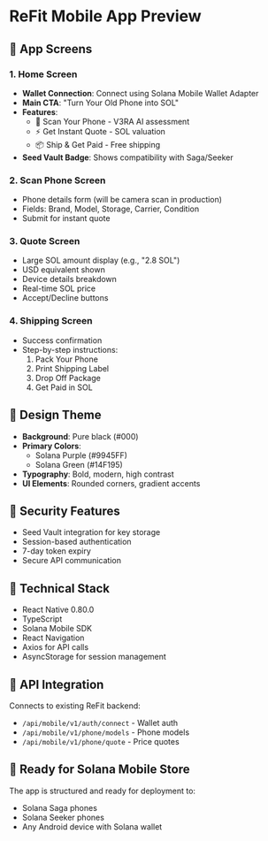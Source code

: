 # ReFit Mobile App Preview

## 📱 App Screens

### 1. Home Screen
- **Wallet Connection**: Connect using Solana Mobile Wallet Adapter
- **Main CTA**: "Turn Your Old Phone into SOL"
- **Features**:
  - 📸 Scan Your Phone - V3RA AI assessment
  - ⚡ Get Instant Quote - SOL valuation
  - 📦 Ship & Get Paid - Free shipping
- **Seed Vault Badge**: Shows compatibility with Saga/Seeker

### 2. Scan Phone Screen
- Phone details form (will be camera scan in production)
- Fields: Brand, Model, Storage, Carrier, Condition
- Submit for instant quote

### 3. Quote Screen
- Large SOL amount display (e.g., "2.8 SOL")
- USD equivalent shown
- Device details breakdown
- Real-time SOL price
- Accept/Decline buttons

### 4. Shipping Screen
- Success confirmation
- Step-by-step instructions:
  1. Pack Your Phone
  2. Print Shipping Label
  3. Drop Off Package
  4. Get Paid in SOL

## 🎨 Design Theme
- **Background**: Pure black (#000)
- **Primary Colors**: 
  - Solana Purple (#9945FF)
  - Solana Green (#14F195)
- **Typography**: Bold, modern, high contrast
- **UI Elements**: Rounded corners, gradient accents

## 🔐 Security Features
- Seed Vault integration for key storage
- Session-based authentication
- 7-day token expiry
- Secure API communication

## 🚀 Technical Stack
- React Native 0.80.0
- TypeScript
- Solana Mobile SDK
- React Navigation
- Axios for API calls
- AsyncStorage for session management

## 📡 API Integration
Connects to existing ReFit backend:
- `/api/mobile/v1/auth/connect` - Wallet auth
- `/api/mobile/v1/phone/models` - Phone models
- `/api/mobile/v1/phone/quote` - Price quotes

## 🎯 Ready for Solana Mobile Store
The app is structured and ready for deployment to:
- Solana Saga phones
- Solana Seeker phones
- Any Android device with Solana wallet